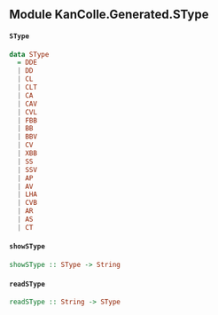 ## Module KanColle.Generated.SType

#### `SType`

``` purescript
data SType
  = DDE
  | DD
  | CL
  | CLT
  | CA
  | CAV
  | CVL
  | FBB
  | BB
  | BBV
  | CV
  | XBB
  | SS
  | SSV
  | AP
  | AV
  | LHA
  | CVB
  | AR
  | AS
  | CT
```

#### `showSType`

``` purescript
showSType :: SType -> String
```

#### `readSType`

``` purescript
readSType :: String -> SType
```


